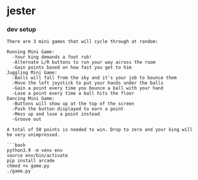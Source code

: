 # jester

### dev setup

```
There are 3 mini games that will cycle through at random:

Running Mini Game:
  -Your king demands a foot rub!
  -Alternate L/R buttons to run your way across the room
  -Gain points based on how fast you get to him
Juggling Mini Game:
  -Balls will fall from the sky and it's your job to bounce them
  -Move the left joystick to put your hands under the balls
  -Gain a point every time you bounce a ball with your hand
  -Lose a point every time a ball hits the floor
Dancing Mini Game:
  -Buttons will show up at the top of the screen
  -Push the button displayed to earn a point
  -Mess up and lose a point instead
  -Groove out

A total of 50 points is needed to win. Drop to zero and your king will be very unimpressed.

```bash
python3.9 -m venv env
source env/bin/activate
pip install arcade
chmod +x game.py
./game.py
```
